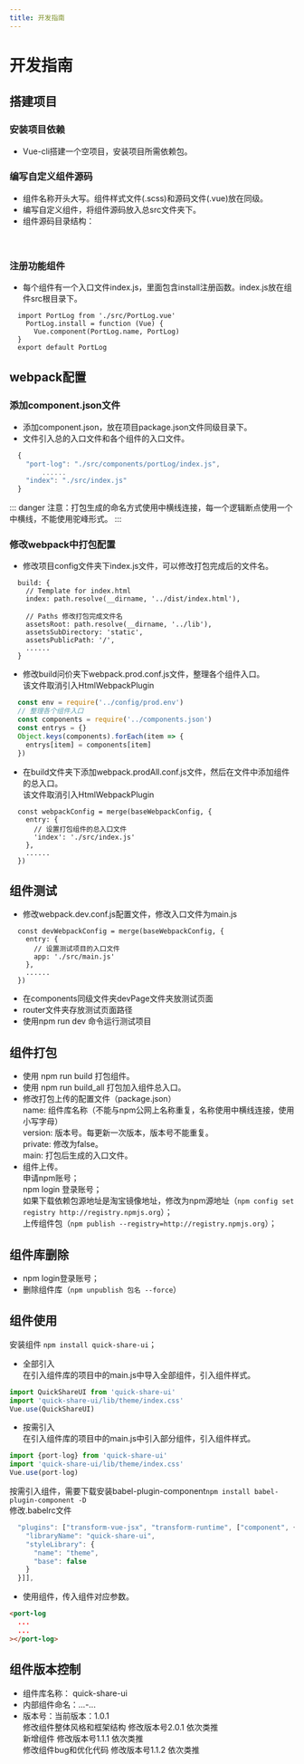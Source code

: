 ```yaml
---
title: 开发指南
---
```

<returnHeader />

# 开发指南

## 搭建项目
### 安装项目依赖
+ Vue-cli搭建一个空项目，安装项目所需依赖包。
### 编写自定义组件源码
+ 组件名称开头大写。组件样式文件(.scss)和源码文件(.vue)放在同级。
+ 编写自定义组件，将组件源码放入总src文件夹下。
+ 组件源码目录结构：   
  <br/>
    <imageView imageTitle="目录结构" imageUrl="/images/devGuide/menu.png"/>
  <br/>

### 注册功能组件
+ 每个组件有一个入口文件index.js，里面包含install注册函数。index.js放在组件src根目录下。   
```js{2}
  import PortLog from './src/PortLog.vue'
    PortLog.install = function (Vue) {
      Vue.component(PortLog.name, PortLog)
  }
  export default PortLog
```

## webpack配置
### 添加component.json文件
+ 添加component.json，放在项目package.json文件同级目录下。
+ 文件引入总的入口文件和各个组件的入口文件。   
```js
  {
    "port-log": "./src/components/portLog/index.js",
        ......
    "index": "./src/index.js"
  }
```
::: danger
注意：打包生成的命名方式使用中横线连接，每一个逻辑断点使用一个中横线，不能使用驼峰形式。
:::

### 修改webpack中打包配置
+ 修改项目config文件夹下index.js文件，可以修改打包完成后的文件名。
```js{6}
  build: {
    // Template for index.html
    index: path.resolve(__dirname, '../dist/index.html'),

    // Paths 修改打包完成文件名
    assetsRoot: path.resolve(__dirname, '../lib'),
    assetsSubDirectory: 'static',
    assetsPublicPath: '/',
    ......
  }
```
+ 修改build问价夹下webpack.prod.conf.js文件，整理各个组件入口。   
该文件取消引入HtmlWebpackPlugin
```js
  const env = require('../config/prod.env')
  // 整理各个组件入口
  const components = require('../components.json')
  const entrys = {}
  Object.keys(components).forEach(item => {
    entrys[item] = components[item]
  })
```
+ 在build文件夹下添加webpack.prodAll.conf.js文件，然后在文件中添加组件的总入口。   
该文件取消引入HtmlWebpackPlugin
```js{4}
  const webpackConfig = merge(baseWebpackConfig, {
    entry: {
      // 设置打包组件的总入口文件
      'index': './src/index.js'
    },
    ......
  })
```

## 组件测试
+ 修改webpack.dev.conf.js配置文件，修改入口文件为main.js   
```js{4}
  const devWebpackConfig = merge(baseWebpackConfig, {
    entry: {
      // 设置测试项目的入口文件
      app: './src/main.js'
    },
    ......
  })
```
+ 在components同级文件夹devPage文件夹放测试页面   
+ router文件夹存放测试页面路径   
+ 使用npm run dev 命令运行测试项目   

## 组件打包
+ 使用 npm run build 打包组件。
+ 使用 npm run build_all 打包加入组件总入口。
+ 修改打包上传的配置文件（package.json）   
name: 组件库名称（不能与npm公网上名称重复，名称使用中横线连接，使用小写字母）   
version: 版本号。每更新一次版本，版本号不能重复。   
private: 修改为false。   
main: 打包后生成的入口文件。   
+ 组件上传。   
申请npm账号；   
npm login 登录账号；   
如果下载依赖包源地址是淘宝镜像地址，修改为npm源地址（`npm config set registry http://registry.npmjs.org`）；   
上传组件包（`npm publish --registry=http://registry.npmjs.org`）；   

## 组件库删除
+ npm login登录账号；   
+ 删除组件库（`npm unpublish 包名 --force`）

## 组件使用
安装组件 `npm install quick-share-ui`；   
+ 全部引入   
在引入组件库的项目中的main.js中导入全部组件，引入组件样式。
```js
import QuickShareUI from 'quick-share-ui'
import 'quick-share-ui/lib/theme/index.css'
Vue.use(QuickShareUI)

```
+ 按需引入   
在引入组件库的项目中的main.js中引入部分组件，引入组件样式。
```js
import {port-log} from 'quick-share-ui'
import 'quick-share-ui/lib/theme/index.css'
Vue.use(port-log)
```
按需引入组件，需要下载安装babel-plugin-component`npm install babel-plugin-component -D`   
修改.babelrc文件   
```js
  "plugins": ["transform-vue-jsx", "transform-runtime", ["component", {
    "libraryName": "quick-share-ui",
    "styleLibrary": {
      "name": "theme",
      "base": false
    }
  }]],
```
+ 使用组件，传入组件对应参数。   
```html
<port-log
  ...
  ...
></port-log>
```

## 组件版本控制
+ 组件库名称： quick-share-ui   
+ 内部组件命名：...-...   
+ 版本号：当前版本：1.0.1   
修改组件整体风格和框架结构 修改版本号2.0.1 依次类推   
新增组件 修改版本号1.1.1 依次类推   
修改组件bug和优化代码 修改版本号1.1.2 依次类推   
